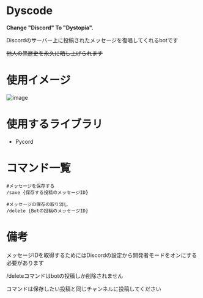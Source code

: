 # Dyscode 
<strong> Change "Discord" To "Dystopia". </strong>
 
Discordのサーバー上に投稿されたメッセージを復唱してくれるbotです

~~他人の黒歴史を永久に晒し上げられます~~

# 使用イメージ
![image](https://user-images.githubusercontent.com/47214420/147410872-a1e71bba-2795-4856-9226-efc7de36fca3.png)

 
# 使用するライブラリ

* Pycord

# コマンド一覧

```
#メッセージを保存する
/save {保存する投稿のメッセージID}

#メッセージの保存の取り消し
/delete {Botの投稿のメッセージID}
```

# 備考
メッセージIDを取得するためにはDiscordの設定から開発者モードをオンにする必要があります

/deleteコマンドはbotの投稿しか削除されません

コマンドは保存したい投稿と同じチャンネルに投稿してください

 
